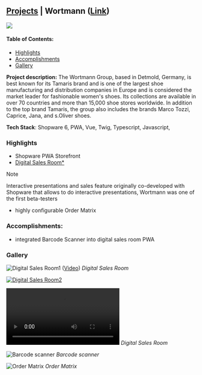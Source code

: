 ## [Projects](/portfolio/) | Wortmann ([Link](https://wortmann-group.com/de/home))

<img src="/portfolio/images/wortmann/home.png"/>

#### Table of Contents:
- [Highlights](#highlights)
- [Accomplishments](#accomplishments)
- [Gallery](#gallery)

**Project description:** The Wortmann Group, based in Detmold, Germany, is best known for its Tamaris brand and is one of the largest shoe manufacturing and distribution companies in Europe and is considered the market leader for fashionable women's shoes. Its collections are available in over 70 countries and more than 15,000 shoe stores worldwide. In addition to the top brand Tamaris, the group also includes the brands Marco Tozzi, Caprice, Jana, and s.Oliver shoes.

**Tech Stack**: Shopware 6, PWA, Vue, Twig, Typescript, Javascript, 

### Highlights
- Shopware PWA Storefront
- [Digital Sales Room*](https://www.shopware.com/de/produkte/digital-sales-rooms/) 
> [!NOTE]
> Interactive presentations and sales feature originally co-developed with Shopware that allows to do interactive presentations, Wortmann was one of the first beta-testers
- highly configurable Order Matrix

### Accomplishments:
- integrated Barcode Scanner into digital sales room PWA

### Gallery

![Digital Sales Room1](/portfolio/images/wortmann/guide.png) ([Video](https://videos.ctfassets.net/nqzs8zsepqpi/1MlPZAN46uCbQBNJ45nd7M/0cb0d2d763df51646f47f8345dc2c494/Digital-Sales-Rooms_Usecase-1_Guided_DE-animations_1920x1080_no-audio_v3.mp4))
*Digital Sales Room*

[![Digital Sales Room2](/portfolio/images/wortmann/guide.png)](https://videos.ctfassets.net/nqzs8zsepqpi/1MlPZAN46uCbQBNJ45nd7M/0cb0d2d763df51646f47f8345dc2c494/Digital-Sales-Rooms_Usecase-1_Guided_DE-animations_1920x1080_no-audio_v3.mp4)

![Digital Sales Room3](https://videos.ctfassets.net/nqzs8zsepqpi/1MlPZAN46uCbQBNJ45nd7M/0cb0d2d763df51646f47f8345dc2c494/Digital-Sales-Rooms_Usecase-1_Guided_DE-animations_1920x1080_no-audio_v3.mp4)
*Digital Sales Room*

![Barcode scanner](/portfolio/images/wortmann/scanner.png)
*Barcode scanner*

![Order Matrix](/portfolio/images/wortmann/matrix.png)
*Order Matrix*
